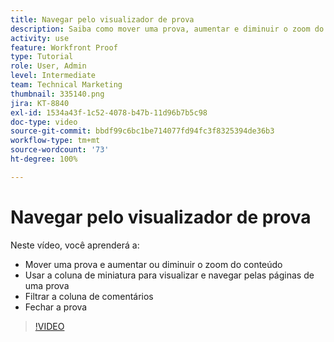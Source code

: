 ```yaml
---
title: Navegar pelo visualizador de prova
description: Saiba como mover uma prova, aumentar e diminuir o zoom do conteúdo, usar a coluna de miniatura, filtrar comentários de prova e muito mais no visualizador de provas do  [!DNL  Workfront] .
activity: use
feature: Workfront Proof
type: Tutorial
role: User, Admin
level: Intermediate
team: Technical Marketing
thumbnail: 335140.png
jira: KT-8840
exl-id: 1534a43f-1c52-4078-b47b-11d96b7b5c98
doc-type: video
source-git-commit: bbdf99c6bc1be714077fd94fc3f8325394de36b3
workflow-type: tm+mt
source-wordcount: '73'
ht-degree: 100%

---
```


# Navegar pelo visualizador de prova

Neste vídeo, você aprenderá a:

* Mover uma prova e aumentar ou diminuir o zoom do conteúdo
* Usar a coluna de miniatura para visualizar e navegar pelas páginas de uma prova
* Filtrar a coluna de comentários
* Fechar a prova

>[!VIDEO](https://video.tv.adobe.com/v/3449855/?quality=12&learn=on&enablevpops=1&captions=por_br)

<!-- 
## Learn more
* Review a static proof
* Search within a proof
* Compare proofs
* Configure proofing viewer settings
* View the [!DNL Workfront] object associated with a proof
* Share a proof from the proofing viewer
* Print a proof summary within [!DNL Workfront]
-->
